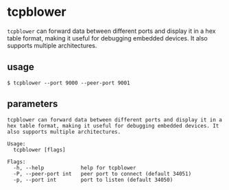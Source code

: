 # tcpblower
`tcpblower` can forward data between different ports and display it in a hex table format, making it useful for debugging embedded devices. It also supports multiple architectures.
## usage
```shell
$ tcpblower --port 9000 --peer-port 9001
```
## parameters
```
tcpblower can forward data between different ports and display it in a hex table format, making it useful for debugging embedded devices. It also supports multiple architectures.

Usage:
  tcpblower [flags]

Flags:
  -h, --help            help for tcpblower
  -P, --peer-port int   peer port to connect (default 34051)
  -p, --port int        port to listen (default 34050)
```
